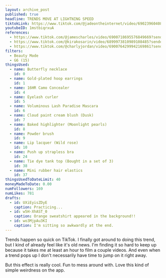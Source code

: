 ```yaml
---
layout: archive_post
published: true
headline: TRENDS MOVE AT LIGHTNING SPEED
tiktokLink: https://www.tiktok.com/@jadeontheinternet/video/6902396040800914693?sender_device=pc&sender_web_id=6891999718790268421&is_from_webapp=1
youtubeID: 1mstbiqrxuA
references:
  - https://www.tiktok.com/@jamescharles/video/6900718695576849669?sender_device=pc&sender_web_id=6891999718790268421&is_from_webapp=1
  - https://www.tiktok.com/@kirakosarin/video/6899973810989108485?sender_device=pc&sender_web_id=6891999718790268421&is_from_webapp=1
  - https://www.tiktok.com/@charlyjordan/video/6900764299942169861?sender_device=pc&sender_web_id=6891999718790268421&is_from_webapp=1
filters:
  - Beauty Mode
  - G6 (15)
thingsUsed:
  - name: Butterfly necklace
    id: 0
  - name: Gold-plated hoop earrings
    id: 1
  - name: 16HR Camo Concealer
    id: 4
  - name: Eyelash curler
    id: 5
  - name: Voluminous Lash Paradise Mascara
    id: 6
  - name: Cloud paint cream blush (Dusk)
    id: 7
  - name: Baked highlighter (Moonlight pearls)
    id: 8
  - name: Powder brush
    id: 9
  - name: Lip lacquer (Wild rose)
    id: 10
  - name: Push up strapless bra
    id: 24
  - name: Tie dye tank top (Bought in a set of 3)
    id: 38
  - name: Mini rubber hair elastics
    id: 37
thingsUsedToDateLimit: 40
moneyMadeToDate: 0.00
numFollowers: 169
numLikes: 781
drafts:
  - id: UXiEyisZDyE
    caption: Practicing...
  - id: w5H-XhAST_0
    caption: Orange sweatshirt appeared in the background!!
  - id: wo3MjpAu3KI
    caption: I'm sitting so awkwardly at the end.
---
```


Trends happen so quick on TikTok. I finally got around to doing this trend, but I kind of already feel like it's old news. I'm finding it so hard to keep up because it takes me at least an hour to film a couple videos. And even when a trend pops up I don't necessarily have time to jump on it right away.

But this effect is really cool. Fun to mess around with. Love this kind of simple weirdness on the app.
